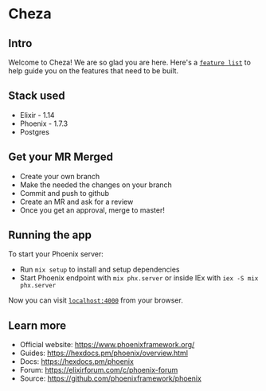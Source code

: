 # Cheza

## Intro
Welcome to Cheza! We are so glad you are here. Here's a [`feature list`](https://docs.google.com/document/d/1d0S6Ejah8qSdXYudrvf-atpdK1azIiR7vYz8XWDk_1Y/edit?usp=sharing) to
help guide you on the features that need to be built.

## Stack used
  * Elixir - 1.14
  * Phoenix - 1.7.3
  * Postgres

## Get your MR Merged
  * Create your own branch
  * Make the needed the changes on your branch
  * Commit and push to github
  * Create an MR and ask for a review
  * Once you get an approval, merge to master!

## Running the app

To start your Phoenix server:

  * Run `mix setup` to install and setup dependencies
  * Start Phoenix endpoint with `mix phx.server` or inside IEx with `iex -S mix phx.server`

Now you can visit [`localhost:4000`](http://localhost:4000) from your browser.

## Learn more

  * Official website: https://www.phoenixframework.org/
  * Guides: https://hexdocs.pm/phoenix/overview.html
  * Docs: https://hexdocs.pm/phoenix
  * Forum: https://elixirforum.com/c/phoenix-forum
  * Source: https://github.com/phoenixframework/phoenix
